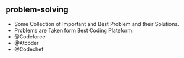 ##  problem-solving <br>
* Some Collection of Important and Best Problem  and their 
Solutions. <br>
* Problems are  Taken form Best Coding Plateform.<br>
* @Codeforce <br>
* @Atcoder <br>
* @Codechef
